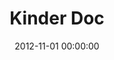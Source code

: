 ---
layout: inner
position: left
title: 'Kinder Doc'
lead_text: 'A software to help preliminary school teachers to organize and document their teaching works -lesson planning, syllabus, student assessment & observation, etc- in a digitalized and more simplified way.'
tags: ['MySQL', 'PHP', 'HTML, CSS', 'JS, jQuery']
featured_image: ['/img/posts/kinderdoc-min.png']
date: 2012-11-01 00:00:00
categories: ['Web']
project_link: ''
button_icon: ''
button_text: ''
order: 2
visible: 1
company: 'Danawa Education, Sdn Bhd'
---